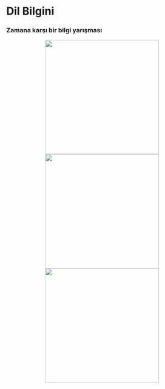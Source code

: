 # Dil Bilgini
### Zamana karşı bir bilgi yarışması

<p align="center">
<img src="https://github.com/Mejister/Dil-Bilgini/assets/109960945/14300986-2553-481f-b6e1-b5aad7c40369.png" width="300">
 <img  src="https://github.com/Mejister/Dil-Bilgini/assets/109960945/f013606b-1df4-4657-9583-a504452b7057.png" width="300">
 <img src="https://github.com/Mejister/Dil-Bilgini/assets/109960945/063b313f-684d-4db8-951f-22344cef7250.png" width="300">
  </p>
 
